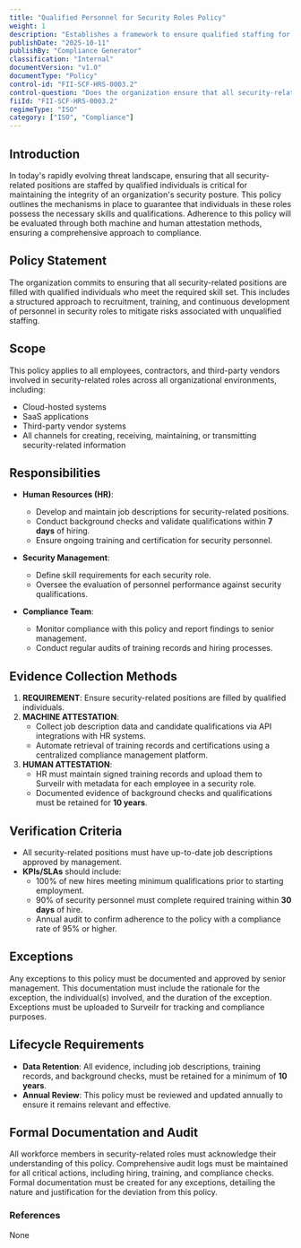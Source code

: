 ```yaml
---
title: "Qualified Personnel for Security Roles Policy"
weight: 1
description: "Establishes a framework to ensure qualified staffing for security roles through structured recruitment, training, and compliance monitoring."
publishDate: "2025-10-11"
publishBy: "Compliance Generator"
classification: "Internal"
documentVersion: "v1.0"
documentType: "Policy"
control-id: "FII-SCF-HRS-0003.2"
control-question: "Does the organization ensure that all security-related positions are staffed by qualified individuals who have the necessary skill set?"
fiiId: "FII-SCF-HRS-0003.2"
regimeType: "ISO"
category: ["ISO", "Compliance"]
---
```


## Introduction

In today's rapidly evolving threat landscape, ensuring that all security-related positions are staffed by qualified individuals is critical for maintaining the integrity of an organization's security posture. This policy outlines the mechanisms in place to guarantee that individuals in these roles possess the necessary skills and qualifications. Adherence to this policy will be evaluated through both machine and human attestation methods, ensuring a comprehensive approach to compliance.

## Policy Statement

The organization commits to ensuring that all security-related positions are filled with qualified individuals who meet the required skill set. This includes a structured approach to recruitment, training, and continuous development of personnel in security roles to mitigate risks associated with unqualified staffing.

## Scope

This policy applies to all employees, contractors, and third-party vendors involved in security-related roles across all organizational environments, including:

- Cloud-hosted systems
- SaaS applications
- Third-party vendor systems
- All channels for creating, receiving, maintaining, or transmitting security-related information

## Responsibilities

- **Human Resources (HR)**: 
  - Develop and maintain job descriptions for security-related positions.
  - Conduct background checks and validate qualifications within **7 days** of hiring.
  - Ensure ongoing training and certification for security personnel.
  
- **Security Management**:
  - Define skill requirements for each security role.
  - Oversee the evaluation of personnel performance against security qualifications.
  
- **Compliance Team**:
  - Monitor compliance with this policy and report findings to senior management.
  - Conduct regular audits of training records and hiring processes.

## Evidence Collection Methods

1. **REQUIREMENT**: Ensure security-related positions are filled by qualified individuals.
2. **MACHINE ATTESTATION**: 
   - Collect job description data and candidate qualifications via API integrations with HR systems.
   - Automate retrieval of training records and certifications using a centralized compliance management platform.
3. **HUMAN ATTESTATION**: 
   - HR must maintain signed training records and upload them to Surveilr with metadata for each employee in a security role.
   - Documented evidence of background checks and qualifications must be retained for **10 years**.

## Verification Criteria

- All security-related positions must have up-to-date job descriptions approved by management.
- **KPIs/SLAs** should include:
  - 100% of new hires meeting minimum qualifications prior to starting employment.
  - 90% of security personnel must complete required training within **30 days** of hire.
  - Annual audit to confirm adherence to the policy with a compliance rate of 95% or higher.

## Exceptions

Any exceptions to this policy must be documented and approved by senior management. This documentation must include the rationale for the exception, the individual(s) involved, and the duration of the exception. Exceptions must be uploaded to Surveilr for tracking and compliance purposes.

## Lifecycle Requirements

- **Data Retention**: All evidence, including job descriptions, training records, and background checks, must be retained for a minimum of **10 years**.
- **Annual Review**: This policy must be reviewed and updated annually to ensure it remains relevant and effective.

## Formal Documentation and Audit

All workforce members in security-related roles must acknowledge their understanding of this policy. Comprehensive audit logs must be maintained for all critical actions, including hiring, training, and compliance checks. Formal documentation must be created for any exceptions, detailing the nature and justification for the deviation from this policy.

### References

None